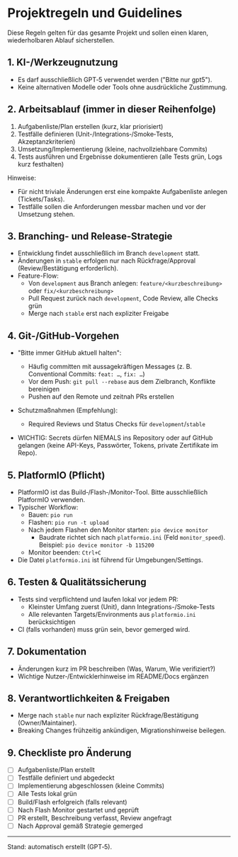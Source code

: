 # Projektregeln und Guidelines

Diese Regeln gelten für das gesamte Projekt und sollen einen klaren, wiederholbaren Ablauf sicherstellen.

## 1. KI-/Werkzeugnutzung
- Es darf ausschließlich GPT‑5 verwendet werden ("Bitte nur gpt5").
- Keine alternativen Modelle oder Tools ohne ausdrückliche Zustimmung.

## 2. Arbeitsablauf (immer in dieser Reihenfolge)
1) Aufgabenliste/Plan erstellen (kurz, klar priorisiert)
2) Testfälle definieren (Unit-/Integrations‑/Smoke‑Tests, Akzeptanzkriterien)
3) Umsetzung/Implementierung (kleine, nachvollziehbare Commits)
4) Tests ausführen und Ergebnisse dokumentieren (alle Tests grün, Logs kurz festhalten)

Hinweise:
- Für nicht triviale Änderungen erst eine kompakte Aufgabenliste anlegen (Tickets/Tasks).
- Testfälle sollen die Anforderungen messbar machen und vor der Umsetzung stehen.

## 3. Branching- und Release-Strategie
- Entwicklung findet ausschließlich im Branch `development` statt.
- Änderungen in `stable` erfolgen nur nach Rückfrage/Approval (Review/Bestätigung erforderlich).
- Feature-Flow:
  - Von `development` aus Branch anlegen: `feature/<kurzbeschreibung>` oder `fix/<kurzbeschreibung>`
  - Pull Request zurück nach `development`, Code Review, alle Checks grün
  - Merge nach `stable` erst nach expliziter Freigabe

## 4. Git-/GitHub‑Vorgehen
- "Bitte immer GitHub aktuell halten":
  - Häufig committen mit aussagekräftigen Messages (z. B. Conventional Commits: `feat: …`, `fix: …`)
  - Vor dem Push: `git pull --rebase` aus dem Zielbranch, Konflikte bereinigen
  - Pushen auf den Remote und zeitnah PRs erstellen
- Schutzmaßnahmen (Empfehlung):
  - Required Reviews und Status Checks für `development`/`stable`

- WICHTIG: Secrets dürfen NIEMALS ins Repository oder auf GitHub gelangen (keine API-Keys, Passwörter, Tokens, private Zertifikate im Repo).
## 5. PlatformIO (Pflicht)
- PlatformIO ist das Build‑/Flash‑/Monitor‑Tool. Bitte ausschließlich PlatformIO verwenden.
- Typischer Workflow:
  - Bauen: `pio run`
  - Flashen: `pio run -t upload`
  - Nach jedem Flashen den Monitor starten: `pio device monitor`
    - Baudrate richtet sich nach `platformio.ini` (Feld `monitor_speed`). Beispiel: `pio device monitor -b 115200`
  - Monitor beenden: `Ctrl+C`
- Die Datei `platformio.ini` ist führend für Umgebungen/Settings.

## 6. Testen & Qualitätssicherung
- Tests sind verpflichtend und laufen lokal vor jedem PR:
  - Kleinster Umfang zuerst (Unit), dann Integrations-/Smoke‑Tests
  - Alle relevanten Targets/Environments aus `platformio.ini` berücksichtigen
- CI (falls vorhanden) muss grün sein, bevor gemerged wird.

## 7. Dokumentation
- Änderungen kurz im PR beschreiben (Was, Warum, Wie verifiziert?)
- Wichtige Nutzer‑/Entwicklerhinweise im README/Docs ergänzen

## 8. Verantwortlichkeiten & Freigaben
- Merge nach `stable` nur nach expliziter Rückfrage/Bestätigung (Owner/Maintainer).
- Breaking Changes frühzeitig ankündigen, Migrationshinweise beilegen.

## 9. Checkliste pro Änderung
- [ ] Aufgabenliste/Plan erstellt
- [ ] Testfälle definiert und abgedeckt
- [ ] Implementierung abgeschlossen (kleine Commits)
- [ ] Alle Tests lokal grün
- [ ] Build/Flash erfolgreich (falls relevant)
- [ ] Nach Flash Monitor gestartet und geprüft
- [ ] PR erstellt, Beschreibung verfasst, Review angefragt
- [ ] Nach Approval gemäß Strategie gemerged

---
Stand: automatisch erstellt (GPT‑5).
